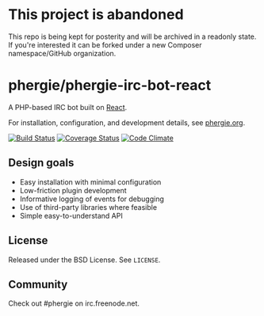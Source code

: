 # This project is abandoned

This repo is being kept for posterity and will be archived in a readonly state.
If you're interested it can be forked under a new Composer namespace/GitHub organization.

# phergie/phergie-irc-bot-react

A PHP-based IRC bot built on [React](http://reactphp.org).

For installation, configuration, and development details, see [phergie.org](http://www.phergie.org/users/).

[![Build Status](https://secure.travis-ci.org/phergie/phergie-irc-bot-react.png?branch=master)](http://travis-ci.org/phergie/phergie-irc-bot-react)
[![Coverage Status](https://img.shields.io/coveralls/phergie/phergie-irc-bot-react.svg)](https://coveralls.io/r/phergie/phergie-irc-bot-react)
[![Code Climate](https://codeclimate.com/github/phergie/phergie-irc-bot-react/badges/gpa.svg)](https://codeclimate.com/github/phergie/phergie-irc-bot-react)

## Design goals

* Easy installation with minimal configuration
* Low-friction plugin development
* Informative logging of events for debugging
* Use of third-party libraries where feasible
* Simple easy-to-understand API

## License

Released under the BSD License. See `LICENSE`.

## Community

Check out #phergie on irc.freenode.net.
